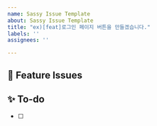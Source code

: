 ```yaml
---
name: Sassy Issue Template
about: Sassy Issue Template
title: "ex)[feat]로그인 페이지 버튼을 만들겠습니다."
labels: ''
assignees: ''

---
```


## 📌 Feature Issues
<!-- 과제에 대해 설명해주세요. -->

## ✨ To-do
<!-- 해야 할 일들을 적어주세요. -->
- [ ]

